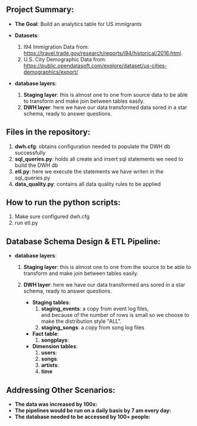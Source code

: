 ## Project Summary:
-   **The Goal**: Build an analytics table for US immigrants
-   **Datasets**:   
    1.  I94 Immigration Data from: https://travel.trade.gov/research/reports/i94/historical/2016.html.
    2.  U.S. City Demographic Data from: https://public.opendatasoft.com/explore/dataset/us-cities-demographics/export/

-   **database layers**:
    1. **Staging layer**: this is almost one to one from source data to be able to transform and make join between tables easily.
    2.  **DWH layer**: here we have our data transformed data sored in a star schema, ready to answer questions.

## Files in the repository:
1. **dwh.cfg**: obtains configuration needed to populate the DWH db successfully
2. **sql_queries.py**: holds all create and insert sql statements we need to build the DWH db
3. **etl.py**: here we execute the statements we have writen in the sql_queries.py 
4. **data_quality.py**: contains all data quality rules to be applied

## How to run the python scripts:
1. Make sure configured dwh.cfg
2. run etl.py 

## Database Schema Design & ETL Pipeline:
-   **database layers**:
    1. **Staging layer**: this is almost one to one from the source to be able to transform and make join between tables easily.
    2.  **DWH layer**: here we have our data transformed ans sored in a star schema, ready to answer questions.
      
        - **Staging tables**:
            1. **staging_events**: a copy from event log files,  
                and because of the number of rows is small so we choose to make the distribution style "ALL".  
            2. **staging_songs**: a copy from song log files
        - **Fact table**:
            1. **songplays**:
        - **Dimension tables**:
            1. **users**:
            2. **songs**:
            3. **artists**:
            4. **time**
        

## Addressing Other Scenarios:
-   **The data was increased by 100x:** 
-   **The pipelines would be run on a daily basis by 7 am every day:**  
-   **The database needed to be accessed by 100+ people:**  
